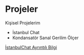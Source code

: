 # Projeler
Kişisel Projelerim
<ul>
  <li>İstanbul Chat</li>
  <li>Kondansatör Sanal Gerilim Ölçer</li>  
</ul>
<a href="https://github.com/KarakayaFSM/Projeler/blob/master/%C4%B0stanbulChatApp.md">İstanbulChat Ayrıntılı Bilgi</a>
